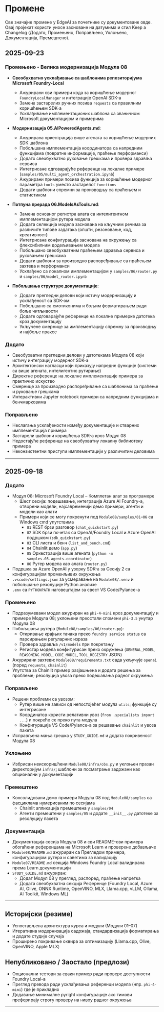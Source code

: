 <!--
CO_OP_TRANSLATOR_METADATA:
{
  "original_hash": "906e890232c6c2e1dac4cccfeb449acd",
  "translation_date": "2025-09-25T01:49:35+00:00",
  "source_file": "CHANGELOG.md",
  "language_code": "sr"
}
-->
# Промене

Све значајне промене у EdgeAI за почетнике су документоване овде. Овај пројекат користи уносе засноване на датумима и стил Keep a Changelog (Додато, Промењено, Поправљено, Уклоњено, Документација, Премештено).

## 2025-09-23

### Промењено - Велика модернизација Модула 08
- **Свеобухватно усклађивање са шаблонима репозиторијума Microsoft Foundry-Local**
  - Ажурирани сви примери кода за коришћење модерног `FoundryLocalManager` и интеграције OpenAI SDK-а
  - Замена застарелих ручних позива `requests` са правилним коришћењем SDK-а
  - Усклађивање имплементационих шаблона са званичном Microsoft документацијом и примерима

- **Модернизација 05.AIPoweredAgents.md**:
  - Ажурирана оркестрација више агената за коришћење модерних SDK шаблона
  - Побољшана имплементација координатора са напредним функцијама (повратне информације, праћење перформанси)
  - Додато свеобухватно руковање грешкама и провера здравља сервиса
  - Интегрисане одговарајуће референце на локалне примере (`samples/05/multi_agent_orchestration.ipynb`)
  - Ажурирани примери позива функција за коришћење модерног параметра `tools` уместо застарелог `functions`
  - Додати шаблони спремни за производњу са праћењем и статистиком

- **Потпуна прерада 06.ModelsAsTools.md**:
  - Замена основног регистра алата са интелигентном имплементацијом рутера модела
  - Додата селекција модела заснована на кључним речима за различите типове задатака (општи, резоновање, код, креативност)
  - Интегрисана конфигурација заснована на окружењу са флексибилним додељивањем модела
  - Побољшано свеобухватним праћењем здравља сервиса и руковањем грешкама
  - Додати шаблони за производно распоређивање са праћењем захтева и перформанси
  - Усклађено са локалном имплементацијом у `samples/06/router.py` и `samples/06/model_router.ipynb`

- **Побољшања структуре документације**:
  - Додати прегледни делови који истичу модернизацију и усклађеност са SDK-ом
  - Побољшано са емотиконима и бољим форматирањем ради боље читљивости
  - Додате одговарајуће референце на локалне примерке датотека кроз документацију
  - Укључене смернице за имплементацију спремну за производњу и најбоље праксе

### Додато
- Свеобухватни прегледни делови у датотекама Модула 08 који истичу интеграцију модерног SDK-а
- Архитектонски нагласци који приказују напредне функције (системи са више агената, интелигентно рутирање)
- Директне референце на локалне имплементације примера за практично искуство
- Смернице за производно распоређивање са шаблонима за праћење и руковање грешкама
- Интерактивни Jupyter notebook примери са напредним функцијама и бенчмарковима

### Поправљено
- Неслагања усклађености између документације и стварних имплементација примера
- Застарели шаблони коришћења SDK-а кроз Модул 08
- Недостајуће референце на свеобухватну локалну библиотеку примера
- Неконзистентни приступи имплементацији у различитим деловима

---

## 2025-09-18

### Додато
- Модул 08: Microsoft Foundry Local – Комплетан алат за програмере
  - Шест сесија: подешавање, интеграција Azure AI Foundry-а, отворени модели, најсавременији демо примери, агенти и модели као алати
  - Примери који се могу покренути под `Module08/samples/01`–`06` са Windows cmd упутствима
    - `01` REST брзи разговор (`chat_quickstart.py`)
    - `02` SDK брзи почетак са OpenAI/Foundry Local и Azure OpenAI подршком (`sdk_quickstart.py`)
    - `03` CLI листа и бенч (`list_and_bench.cmd`)
    - `04` Chainlit демо (`app.py`)
    - `05` Оркестрација више агената (`python -m samples.05.agents.coordinator`)
    - `06` Рутер модела као алата (`router.py`)
- Подршка за Azure OpenAI у узорку SDK-а за Сесију 2 са конфигурацијом променљивих окружења
- `.vscode/settings.json` за усмеравање на `Module08/.venv` и побољшање резолуције Python анализе
- `.env` са `PYTHONPATH` наговештајем за свест VS Code/Pylance-а

### Промењено
- Подразумевани модел ажуриран на `phi-4-mini` кроз документацију и примере Модула 08; уклоњени преостали спомени `phi-3.5` унутар Модула 08
- Побољшања рутера (`Module08/samples/06/router.py`):
  - Откривање крајњих тачака преко `foundry service status` са парсирањем регуларних израза
  - Провера здравља `/v1/models` при покретању
  - Регистар модела конфигурисан преко окружења (`GENERAL_MODEL`, `REASONING_MODEL`, `CODE_MODEL`, `TOOL_REGISTRY` JSON)
- Ажурирани захтеви: `Module08/requirements.txt` сада укључује `openai` (поред `requests`, `chainlit`)
- Упутства за Chainlit пример разјашњена и додата решења за проблеме; резолуција увоза преко подешавања радног окружења

### Поправљено
- Решени проблеми са увозом:
  - Рутер више не зависи од непостојећег модула `utils`; функције су интегрисане
  - Координатор користи релативни увоз (`from .specialists import ...`) и покреће се преко пута модула
  - Конфигурација VS Code/Pylance-а за решавање `chainlit` и увоза пакета
- Исправљена мања грешка у `STUDY_GUIDE.md` и додата покривеност Модула 08

### Уклоњено
- Избрисан неискоришћени `Module08/infra/obs.py` и уклоњен празан директоријум `infra/`; шаблони за посматрање задржани као опционални у документацији

### Премештено
- Консолидовани демо примери Модула 08 под `Module08/samples` са фасциклама нумерисаним по сесијама
  - Chainlit апликација премештена у `samples/04`
  - Агенти премештени у `samples/05` и додате `__init__.py` датотеке за резолуцију пакета

### Документација
- Документација сесија Модула 08 и сви README-ови примера обогаћени референцама на Microsoft Learn и проверене добављаче
- `Module08/README.md` ажуриран са Прегледом примера, конфигурацијом рутера и саветима за валидацију
- `Module07/README.md` секција Windows Foundry Local валидирана према Learn документацији
- `STUDY_GUIDE.md` ажуриран:
  - Додат Модул 08 у преглед, распоред, праћење напретка
  - Додата свеобухватна секција Референце (Foundry Local, Azure AI, Olive, ONNX Runtime, OpenVINO, MLX, Llama.cpp, vLLM, Ollama, AI Toolkit, Windows ML)

---

## Историјски (резиме)
- Успостављена архитектура курса и модули (Модули 01–07)
- Итеративна модернизација садржаја, стандардизација форматирања и додате студије случаја
- Проширено покривање оквира за оптимизацију (Llama.cpp, Olive, OpenVINO, Apple MLX)

## Непубликовано / Заостало (предлози)
- Опционални тестови за сваки пример ради провере доступности Foundry Local-а
- Преглед превода ради усклађивања референци модела (нпр. `phi-4-mini`) где је прикладно
- Додавање минималне pyright конфигурације ако тимови преферирају строгу проверу на нивоу радног окружења

---

